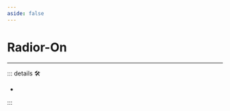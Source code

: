 ```yaml
---
aside: false
---
```

# Radior-On

---

<!-- =================================================== -->
<!-- =================================================== -->
<!-- =================================================== -->
<!-- =================================================== -->
<!-- =================================================== -->
::: details 🛠

-

:::
